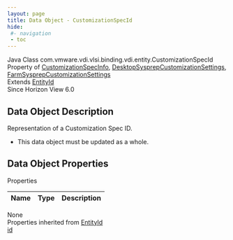 ```yaml
---
layout: page
title: Data Object - CustomizationSpecId
hide:
 #- navigation
 - toc
---
```


  
  
  



Java Class
    com.vmware.vdi.vlsi.binding.vdi.entity.CustomizationSpecId  
Property of
     [CustomizationSpecInfo](vdi.utils.virtualcenter.CustomizationSpec.CustomizationSpecInfo.md#field_detail), [DesktopSysprepCustomizationSettings](vdi.resources.Desktop.SysprepCustomizationSettings.md#field_detail), [FarmSysprepCustomizationSettings](vdi.resources.Farm.SysprepCustomizationSettings.md#field_detail)  
Extends
     [EntityId](vdi.EntityId.md)  
Since 
    Horizon View 6.0

## Data Object Description 

Representation of a Customization Spec ID. 

  * This data object must be updated as a whole.



## Data Object Properties

Properties

Name |  Type |  Description   
---|---|---  
None  
Properties inherited from [EntityId](vdi.EntityId.md)  
[id](vdi.EntityId.md#id)  
  
  
 
  
  

